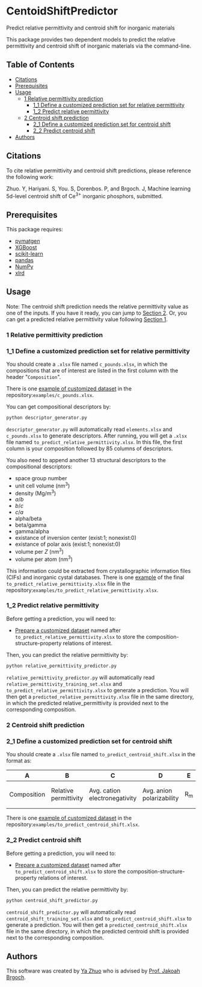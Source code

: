 # CentoidShiftPredictor
Predict relative permittivity and centroid shift for inorganic materials

This package provides two dependent models to predict the relative permittivity and centroid shift of inorganic materials via the command-line.

## Table of Contents

- [Citations](#citations)
- [Prerequisites](#prerequisites)
- [Usage](#usage)
  - [1 Relative permittivity prediction](#1-relative-permittivity-prediction)
    - [1_1 Define a customized prediction set for relative permittivity](#1_1-define-a-customized-prediction-set-for-relative-permittivity)
    - [1_2 Predict relative permittivity](#1_2-predict-relative-permittivity)
  - [2 Centroid shift prediction](#2-centroid-shift-prediction)
    - [2_1 Define a customized prediction set for centroid shift](#2_1-define-a-customized-prediction-set-for-centroid-shift)
    - [2_2 Predict centroid shift](#2_2-predict-centroid-shift)
- [Authors](#authors)

## Citations

To cite relative permittivity and centroid shift predictions, please reference the following work:

Zhuo. Y, Hariyani. S, You. S, Dorenbos. P, and Brgoch. J, Machine learning 5d-level centroid shift of Ce<sup>3+</sup> inorganic phosphors, submitted.

##  Prerequisites

This package requires:

- [pymatgen](http://pymatgen.org)
- [XGBoost](https://xgboost.readthedocs.io/en/latest/#)
- [scikit-learn](http://scikit-learn.org/stable/)
- [pandas](https://pandas.pydata.org/pandas-docs/stable/index.html)
- [NumPy](https://docs.scipy.org/doc/numpy/index.html)
- [xlrd](https://xlrd.readthedocs.io/en/latest/index.html)

## Usage

Note: The centroid shift prediction needs the relative permittivity value as one of the inputs. If you have it ready, you can jump to [Section 2](#2-Centroid-shift-prediction). Or, you can get a predicted relative permittivity value following [Section 1](#1-Relative-permittivity-prediction).

### 1 Relative permittivity prediction

### 1_1 Define a customized prediction set for relative permittivity

You should create a `.xlsx` file named `c_pounds.xlsx`, in which the compositions that are of interest are listed in the first column with the header "`Composition`".

There is one [example of customized dataset](/examples) in the repository:`examples/c_pounds.xlsx`.

You can get compositional descriptors by:

```bash
python descriptor_generator.py
```

`descriptor_generator.py` will automatically read `elements.xlsx` and `c_pounds.xlsx` to generate descriptors. After running, you will get a `.xlsx` file named `to_predict_relative_permittivity.xlsx`. In this file, the first column is your composition followed by 85 columns of descriptors.

You also need to append another 13 structural descriptors to the compositional descriptors:
- space group number
- unit cell volume (nm<sup>3</sup>)
- density (Mg/m<sup>3</sup>)
- *a*/*b*
- *b*/*c*
- *c*/*a*
- alpha/beta
- beta/gamma
- gamma/alpha
- existance of inversion center (exist:1; nonexist:0)
- existance of polar axis (exist:1; nonexist:0)
- volume per *Z* (nm<sup>3</sup>)
- volume per atom (nm<sup>3</sup>)

This information could be extracted from crystallographic information files (CIFs) and inorganic cystal databases. There is one [example](/examples) of the final `to_predict_relative_permittivity.xlsx` file in the repository:`examples/to_predict_relative_permittivity.xlsx`.

### 1_2 Predict relative permittivity
Before getting a prediction, you will need to:

- [Prepare a customized dataset](#1_1-define-a-customized-prediction-set-for-relative-permittivity) named after `to_predict_relative_permittivity.xlsx` to store the composition-structure-property relations of interest.

Then, you can predict the relative permittivity by:

```bash
python relative_permittivity_predictor.py
```

`relative_permittivity_predictor.py` will automatically read `relative_permittivity_training_set.xlsx` and `to_predict_relative_permittivity.xlsx` to generate a prediction. You will then get a `predicted_relative_permittivity.xlsx` file in the same directory, in which the predicted relative_permittivity is provided next to the corresponding composition.

### 2 Centroid shift prediction

### 2_1 Define a customized prediction set for centroid shift

You should create a `.xlsx` file named `to_predict_centroid_shift.xlsx` in the format as:

| A | B | C | D | E | F | G | H | I |
| ---- | ---- | ---- | ---- | ---- | ---- | ---- | ---- | ---- |
| Composition | Relative permittivity | Avg. cation electronegativity | Avg. anion polarizability | R<sub>m</sub> | DeltaR (R<sub>m</sub>-R<sub>Ce</sub> | Avg. bond length | Coord. no. | Condensation |

There is one [example of customized dataset](/examples) in the repository:`examples/to_predict_centroid_shift.xlsx`.

### 2_2 Predict centroid shift
Before getting a prediction, you will need to:

- [Prepare a customized dataset](#2_1-define-a-customized-prediction-set-for-centroid-shift) named after `to_predict_centroid_shift.xlsx` to store the composition-structure-property relations of interest.

Then, you can predict the relative permittivity by:

```bash
python centroid_shift_predictor.py
```

`centroid_shift_predictor.py` will automatically read `centroid_shift_training_set.xlsx` and `to_predict_centroid_shift.xlsx` to generate a prediction. You will then get a `predicted_centroid_shift.xlsx` file in the same directory, in which the predicted centroid shift is provided next to the corresponding composition.

## Authors

This software was created by [Ya Zhuo](https://scholar.google.com/citations?user=WacJk1sAAAAJ&hl=en) who is advised by [Prof. Jakoah Brgoch](https://www.brgochchemistry.com/).
